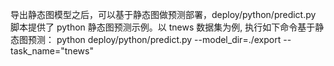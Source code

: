 导出静态图模型之后，可以基于静态图做预测部署，deploy/python/predict.py 脚本提供了 python 静态图预测示例。以 tnews 数据集为例, 执行如下命令基于静态图预测：
python deploy/python/predict.py --model_dir=./export --task_name="tnews"
